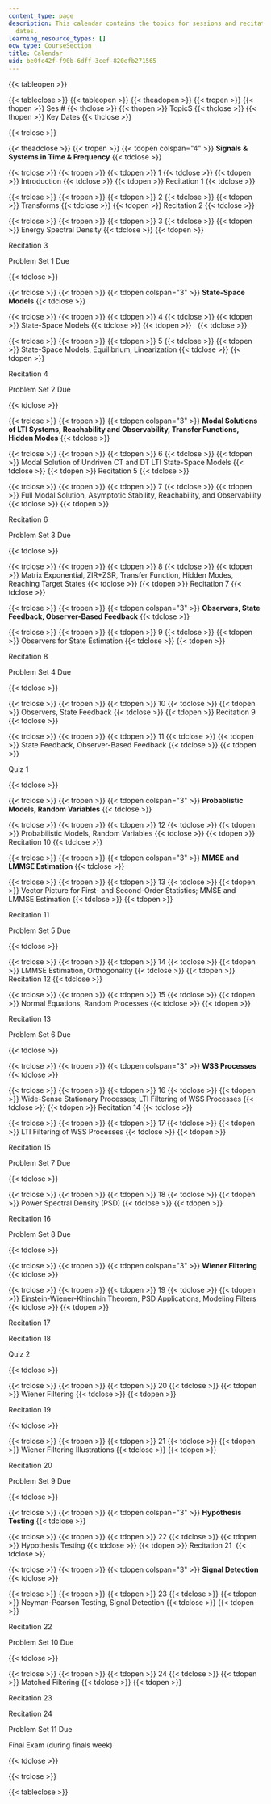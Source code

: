 ```yaml
---
content_type: page
description: This calendar contains the topics for sessions and recitations and key
  dates.
learning_resource_types: []
ocw_type: CourseSection
title: Calendar
uid: be0fc42f-f90b-6dff-3cef-820efb271565
---
```


{{< tableopen >}}

{{< tableclose >}}
{{< tableopen >}}
{{< theadopen >}}
{{< tropen >}}
{{< thopen >}}
Ses #
{{< thclose >}}
{{< thopen >}}
TopicS
{{< thclose >}}
{{< thopen >}}
Key Dates
{{< thclose >}}

{{< trclose >}}

{{< theadclose >}}
{{< tropen >}}
{{< tdopen colspan="4" >}}
**Signals & Systems in Time & Frequency**
{{< tdclose >}}

{{< trclose >}}
{{< tropen >}}
{{< tdopen >}}
1
{{< tdclose >}}
{{< tdopen >}}
Introduction
{{< tdclose >}}
{{< tdopen >}}
Recitation 1
{{< tdclose >}}

{{< trclose >}}
{{< tropen >}}
{{< tdopen >}}
2
{{< tdclose >}}
{{< tdopen >}}
Transforms
{{< tdclose >}}
{{< tdopen >}}
Recitation 2
{{< tdclose >}}

{{< trclose >}}
{{< tropen >}}
{{< tdopen >}}
3
{{< tdclose >}}
{{< tdopen >}}
Energy Spectral Density
{{< tdclose >}}
{{< tdopen >}}


Recitation 3

Problem Set 1 Due


{{< tdclose >}}

{{< trclose >}}
{{< tropen >}}
{{< tdopen colspan="3" >}}
**State-Space Models**
{{< tdclose >}}

{{< trclose >}}
{{< tropen >}}
{{< tdopen >}}
4
{{< tdclose >}}
{{< tdopen >}}
State-Space Models
{{< tdclose >}}
{{< tdopen >}}
 
{{< tdclose >}}

{{< trclose >}}
{{< tropen >}}
{{< tdopen >}}
5
{{< tdclose >}}
{{< tdopen >}}
State-Space Models, Equilibrium, Linearization
{{< tdclose >}}
{{< tdopen >}}


Recitation 4 

Problem Set 2 Due


{{< tdclose >}}

{{< trclose >}}
{{< tropen >}}
{{< tdopen colspan="3" >}}
**Modal Solutions of LTI Systems, Reachability and Observability, Transfer Functions, Hidden Modes**
{{< tdclose >}}

{{< trclose >}}
{{< tropen >}}
{{< tdopen >}}
6
{{< tdclose >}}
{{< tdopen >}}
Modal Solution of Undriven CT and DT LTI State-Space Models
{{< tdclose >}}
{{< tdopen >}}
Recitation 5
{{< tdclose >}}

{{< trclose >}}
{{< tropen >}}
{{< tdopen >}}
7
{{< tdclose >}}
{{< tdopen >}}
Full Modal Solution, Asymptotic Stability, Reachability, and Observability
{{< tdclose >}}
{{< tdopen >}}


Recitation 6

Problem Set 3 Due


{{< tdclose >}}

{{< trclose >}}
{{< tropen >}}
{{< tdopen >}}
8
{{< tdclose >}}
{{< tdopen >}}
Matrix Exponential, ZIR+ZSR, Transfer Function, Hidden Modes, Reaching Target States
{{< tdclose >}}
{{< tdopen >}}
Recitation 7
{{< tdclose >}}

{{< trclose >}}
{{< tropen >}}
{{< tdopen colspan="3" >}}
**Observers, State Feedback, Observer-Based Feedback** 
{{< tdclose >}}

{{< trclose >}}
{{< tropen >}}
{{< tdopen >}}
9
{{< tdclose >}}
{{< tdopen >}}
Observers for State Estimation
{{< tdclose >}}
{{< tdopen >}}


Recitation 8 

Problem Set 4 Due


{{< tdclose >}}

{{< trclose >}}
{{< tropen >}}
{{< tdopen >}}
10
{{< tdclose >}}
{{< tdopen >}}
Observers, State Feedback
{{< tdclose >}}
{{< tdopen >}}
Recitation 9
{{< tdclose >}}

{{< trclose >}}
{{< tropen >}}
{{< tdopen >}}
11
{{< tdclose >}}
{{< tdopen >}}
State Feedback, Observer-Based Feedback
{{< tdclose >}}
{{< tdopen >}}


Quiz 1


{{< tdclose >}}

{{< trclose >}}
{{< tropen >}}
{{< tdopen colspan="3" >}}
**Probablistic Models, Random Variables**
{{< tdclose >}}

{{< trclose >}}
{{< tropen >}}
{{< tdopen >}}
12
{{< tdclose >}}
{{< tdopen >}}
Probabilistic Models, Random Variables
{{< tdclose >}}
{{< tdopen >}}
Recitation 10
{{< tdclose >}}

{{< trclose >}}
{{< tropen >}}
{{< tdopen colspan="3" >}}
**MMSE and LMMSE Estimation**
{{< tdclose >}}

{{< trclose >}}
{{< tropen >}}
{{< tdopen >}}
13
{{< tdclose >}}
{{< tdopen >}}
Vector Picture for First- and Second-Order Statistics; MMSE and LMMSE Estimation
{{< tdclose >}}
{{< tdopen >}}


Recitation 11 

Problem Set 5 Due


{{< tdclose >}}

{{< trclose >}}
{{< tropen >}}
{{< tdopen >}}
14
{{< tdclose >}}
{{< tdopen >}}
LMMSE Estimation, Orthogonality
{{< tdclose >}}
{{< tdopen >}}
Recitation 12
{{< tdclose >}}

{{< trclose >}}
{{< tropen >}}
{{< tdopen >}}
15
{{< tdclose >}}
{{< tdopen >}}
Normal Equations, Random Processes
{{< tdclose >}}
{{< tdopen >}}


Recitation 13

Problem Set 6 Due


{{< tdclose >}}

{{< trclose >}}
{{< tropen >}}
{{< tdopen colspan="3" >}}
**WSS Processes**
{{< tdclose >}}

{{< trclose >}}
{{< tropen >}}
{{< tdopen >}}
16
{{< tdclose >}}
{{< tdopen >}}
Wide-Sense Stationary Processes; LTI Filtering of WSS Processes
{{< tdclose >}}
{{< tdopen >}}
Recitation 14
{{< tdclose >}}

{{< trclose >}}
{{< tropen >}}
{{< tdopen >}}
17
{{< tdclose >}}
{{< tdopen >}}
LTI Filtering of WSS Processes
{{< tdclose >}}
{{< tdopen >}}


Recitation 15

Problem Set 7 Due


{{< tdclose >}}

{{< trclose >}}
{{< tropen >}}
{{< tdopen >}}
18
{{< tdclose >}}
{{< tdopen >}}
Power Spectral Density (PSD)
{{< tdclose >}}
{{< tdopen >}}


Recitation 16

Problem Set 8 Due


{{< tdclose >}}

{{< trclose >}}
{{< tropen >}}
{{< tdopen colspan="3" >}}
**Wiener Filtering**
{{< tdclose >}}

{{< trclose >}}
{{< tropen >}}
{{< tdopen >}}
19
{{< tdclose >}}
{{< tdopen >}}
Einstein-Wiener-Khinchin Theorem, PSD Applications, Modeling Filters
{{< tdclose >}}
{{< tdopen >}}


Recitation 17

Recitation 18

Quiz 2


{{< tdclose >}}

{{< trclose >}}
{{< tropen >}}
{{< tdopen >}}
20
{{< tdclose >}}
{{< tdopen >}}
Wiener Filtering
{{< tdclose >}}
{{< tdopen >}}


Recitation 19 


{{< tdclose >}}

{{< trclose >}}
{{< tropen >}}
{{< tdopen >}}
21
{{< tdclose >}}
{{< tdopen >}}
Wiener Filtering Illustrations
{{< tdclose >}}
{{< tdopen >}}


Recitation 20

Problem Set 9 Due


{{< tdclose >}}

{{< trclose >}}
{{< tropen >}}
{{< tdopen colspan="3" >}}
**Hypothesis Testing**
{{< tdclose >}}

{{< trclose >}}
{{< tropen >}}
{{< tdopen >}}
22
{{< tdclose >}}
{{< tdopen >}}
Hypothesis Testing
{{< tdclose >}}
{{< tdopen >}}
Recitation 21 
{{< tdclose >}}

{{< trclose >}}
{{< tropen >}}
{{< tdopen colspan="3" >}}
**Signal Detection**
{{< tdclose >}}

{{< trclose >}}
{{< tropen >}}
{{< tdopen >}}
23
{{< tdclose >}}
{{< tdopen >}}
Neyman-Pearson Testing, Signal Detection
{{< tdclose >}}
{{< tdopen >}}


Recitation 22

Problem Set 10 Due


{{< tdclose >}}

{{< trclose >}}
{{< tropen >}}
{{< tdopen >}}
24
{{< tdclose >}}
{{< tdopen >}}
Matched Filtering
{{< tdclose >}}
{{< tdopen >}}


Recitation 23

Recitation 24

Problem Set 11 Due

Final Exam (during finals week)


{{< tdclose >}}

{{< trclose >}}

{{< tableclose >}}
